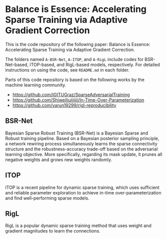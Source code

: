 # Balance is Essence: Accelerating Sparse Training via Adaptive Gradient Correction

This is the code repository of the following paper: Balance is Essence: Accelerating Sparse Training via Adaptive Gradient Correction.

The folders named `A-BSR-Net`, `A-ITOP`, and `A-RigL` include codes for BSR-Net-based, ITOP-based, and RigL-based models, respectively. For detailed instructions on using the code, see `README.md` in each folder.

Parts of this code repository is based on the following works by the machine learning community.

* https://github.com/IGITUGraz/SparseAdversarialTraining
* https://github.com/Shiweiliuiiiiiii/In-Time-Over-Parameterization
* https://github.com/varun19299/rigl-reproducibility

## BSR-Net

Bayesian Sparse Robust Training (BSR-Net) is a Bayesian Sparse and Robust training pipeline. Based on a Bayesian posterior sampling principle, a network rewiring process simultaneously learns the sparse connectivity structure and the robustness-accuracy trade-off based on the adversarial learning objective. More specifically, regarding its mask update, it prunes all negative weights and grows new weights randomly.

## ITOP

ITOP is a recent pipeline for dynamic sparse training, which uses sufficient and reliable parameter exploration to achieve in-time over-parameterization and find well-performing sparse models. 

## RigL

RigL is a popular dynamic sparse training method that uses weight and gradient magnitudes to learn the connections. 
